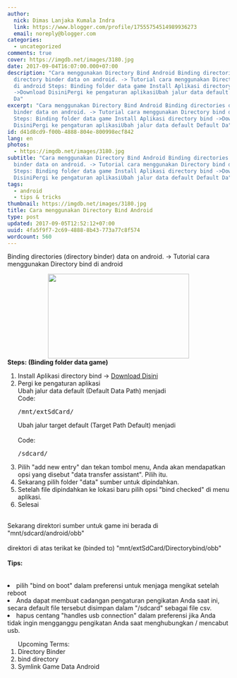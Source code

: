```yaml
---
author:
  nick: Dimas Lanjaka Kumala Indra
  link: https://www.blogger.com/profile/17555754514989936273
  email: noreply@blogger.com
categories:
  - uncategorized
comments: true
cover: https://imgdb.net/images/3180.jpg
date: 2017-09-04T16:07:00.000+07:00
description: "Cara menggunakan Directory Bind Android Binding directories
  directory binder data on android. -> Tutorial cara menggunakan Directory bind
  di android Steps: Binding folder data game Install Aplikasi directory bind
  ->Download DisiniPergi ke pengaturan aplikasiUbah jalur data default Default
  Da"
excerpt: "Cara menggunakan Directory Bind Android Binding directories directory
  binder data on android. -> Tutorial cara menggunakan Directory bind di android
  Steps: Binding folder data game Install Aplikasi directory bind ->Download
  DisiniPergi ke pengaturan aplikasiUbah jalur data default Default Da"
id: d41d8cd9-f00b-4888-804e-800998ecf842
lang: en
photos:
  - https://imgdb.net/images/3180.jpg
subtitle: "Cara menggunakan Directory Bind Android Binding directories directory
  binder data on android. -> Tutorial cara menggunakan Directory bind di android
  Steps: Binding folder data game Install Aplikasi directory bind ->Download
  DisiniPergi ke pengaturan aplikasiUbah jalur data default Default Da"
tags:
  - android
  - tips & tricks
thumbnail: https://imgdb.net/images/3180.jpg
title: Cara menggunakan Directory Bind Android
type: post
updated: 2017-09-05T12:52:12+07:00
uuid: 4fa5f9f7-2c69-4888-8b43-773a77c8f574
wordcount: 560
---
```


Binding directories (directory binder) data on android. -&gt; Tutorial cara menggunakan Directory bind di android<br><div class="separator" style="clear: both; text-align: center;"><a href="https://imgdb.net/images/3180.jpg" imageanchor="1" style="margin-left: 1em; margin-right: 1em;" rel="noopener noreferer nofollow"><img border="0" data-original-height="297" data-original-width="495" height="192" src="https://imgdb.net/images/3180.jpg" width="320"></a></div><strong>Steps: (Binding folder data game)</strong><br><ol><li>Install Aplikasi directory bind -&gt;&nbsp;<a href="https://m.apkpure.com/id/root-directory-bind/com.vanpit.android.directorybind/download?from=details" rel="noopener noreferer nofollow" target="_blank">Download Disini</a></li><li>Pergi ke pengaturan aplikasi<br><span id="span_60cc_0">Ubah jalur data default (Default Data Path) menjadi</span><br><div><div>Code:     </div><pre dir="ltr">/mnt/extSdCard/</pre></div><span id="span_60cc_1">Ubah jalur target default (Target Path Default) menjadi</span><br><br><div><div>Code:     </div><pre dir="ltr">/sdcard/</pre></div></li><li><span id="span_60cc_2">Pilih "add new entry" dan tekan tombol menu, Anda akan mendapatkan opsi yang disebut "data transfer assistant". Pilih itu.</span></li><li><span id="span_60cc_3">Sekarang pilih folder "data" sumber untuk dipindahkan.</span></li><li><span id="span_60cc_4">Setelah file dipindahkan ke lokasi baru pilih opsi "bind checked" di menu aplikasi.</span></li><li>Selesai</li></ol><br><span id="span_60cc_5">Sekarang direktori sumber untuk game ini berada di </span>"mnt/sdcard/android/obb" <br><br><span id="span_60cc_6">direktori di atas terikat ke (binded to) </span>"mnt/extSdCard/Directorybind/obb" <br><br><b>Tips:</b><br><br><br><li>pilih "bind on boot" dalam preferensi untuk menjaga mengikat setelah reboot</li><li>Anda dapat membuat cadangan pengaturan pengikatan Anda saat ini, secara default file tersebut disimpan dalam "/sdcard" sebagai file csv.&nbsp;</li><li>hapus centang "handles usb connection" dalam preferensi jika Anda tidak ingin mengganggu pengikatan Anda saat menghubungkan / mencabut usb.</li><ol>Upcoming Terms:<li>Directory Binder</li><li>bind directory</li><li>Symlink Game Data Android</li></ol>